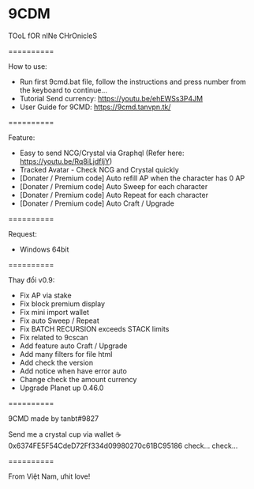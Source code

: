 # 9CDM
TOoL fOR nINe CHrOnicleS

==========

How to use:
- Run first 9cmd.bat file, follow the instructions and press number from the keyboard to continue...
- Tutorial Send currency: https://youtu.be/ehEWSs3P4JM
- User Guide for 9CMD: https://9cmd.tanvpn.tk/

==========

Feature:
- Easy to send NCG/Crystal via Graphql (Refer here: https://youtu.be/Rq8iLjdfIjY)
- Tracked Avatar - Check NCG and Crystal quickly
- [Donater / Premium code] Auto refill AP when the character has 0 AP
- [Donater / Premium code] Auto Sweep for each character
- [Donater / Premium code] Auto Repeat for each character
- [Donater / Premium code] Auto Craft / Upgrade

==========

Request:
- Windows 64bit

==========

Thay đổi v0.9:
- Fix AP via stake
- Fix block premium display
- Fix mini import wallet
- Fix auto Sweep / Repeat
- Fix BATCH RECURSION exceeds STACK limits
- Fix related to 9cscan
- Add feature auto Craft / Upgrade
- Add many filters for file html
- Add check the version
- Add notice when have error auto
- Change check the amount currency
- Upgrade Planet up 0.46.0

==========

9CMD made by tanbt#9827

Send me a crystal cup via wallet ☕ 0x6374FE5F54CdeD72Ff334d09980270c61BC95186 check... check...

==========

From Việt Nam, ưhit love!